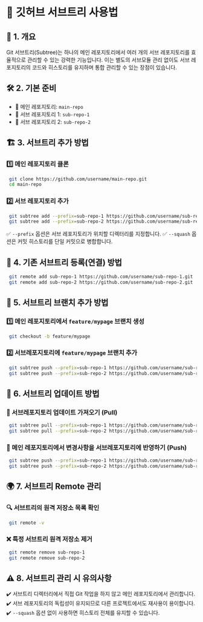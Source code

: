# 🚀 깃허브 서브트리 사용법

## 📌 1. 개요
Git 서브트리(Subtree)는 하나의 메인 레포지토리에서 여러 개의 서브 레포지토리를 효율적으로 관리할 수 있는 강력한 기능입니다. 이는 별도의 서브모듈 관리 없이도 서브 레포지토리의 코드와 히스토리를 유지하며 통합 관리할 수 있는 장점이 있습니다.

## 🛠️ 2. 기본 준비
* 📁 메인 레포지토리: `main-repo`
* 📂 서브 레포지토리 1: `sub-repo-1`
* 📂 서브 레포지토리 2: `sub-repo-2`

## 🏗️ 3. 서브트리 추가 방법
### 1️⃣ 메인 레포지토리 클론
```sh
 git clone https://github.com/username/main-repo.git
 cd main-repo
```

### 2️⃣ 서브 레포지토리 추가
```sh
 git subtree add --prefix=sub-repo-1 https://github.com/username/sub-repo-1.git main --squash
 git subtree add --prefix=sub-repo-2 https://github.com/username/sub-repo-2.git main --squash
```
✅ `--prefix` 옵션은 서브 레포지토리가 위치할 디렉터리를 지정합니다.
✅ `--squash` 옵션은 커밋 히스토리를 단일 커밋으로 병합합니다.

## 🔗 4. 기존 서브트리 등록(연결) 방법
```sh
 git remote add sub-repo-1 https://github.com/username/sub-repo-1.git
 git remote add sub-repo-2 https://github.com/username/sub-repo-2.git
```

## 🌿 5. 서브트리 브랜치 추가 방법
### 1️⃣ 메인 레포지토리에서 `feature/mypage` 브랜치 생성
```sh
 git checkout -b feature/mypage
```
### 2️⃣ 서브레포지토리에 `feature/mypage` 브랜치 추가
```sh
 git subtree push --prefix=sub-repo-1 https://github.com/username/sub-repo-1.git feature/mypage
 git subtree push --prefix=sub-repo-2 https://github.com/username/sub-repo-2.git feature/mypage
```

## 🔄 6. 서브트리 업데이트 방법
### 🔹 서브레포지토리 업데이트 가져오기 (Pull)
```sh
 git subtree pull --prefix=sub-repo-1 https://github.com/username/sub-repo-1.git main --squash
 git subtree pull --prefix=sub-repo-2 https://github.com/username/sub-repo-2.git main --squash
```

### 🔹 메인 레포지토리에서 변경사항을 서브레포지토리에 반영하기 (Push)
```sh
 git subtree push --prefix=sub-repo-1 https://github.com/username/sub-repo-1.git main
 git subtree push --prefix=sub-repo-2 https://github.com/username/sub-repo-2.git main
```

## 🌍 7. 서브트리 Remote 관리
### 🔍 서브트리의 원격 저장소 목록 확인
```sh
 git remote -v
```
### ❌ 특정 서브트리 원격 저장소 제거
```sh
 git remote remove sub-repo-1
 git remote remove sub-repo-2
```

## ⚠️ 8. 서브트리 관리 시 유의사항
✔️ 서브트리 디렉터리에서 직접 Git 작업을 하지 않고 메인 레포지토리에서 관리합니다.
✔️ 서브 레포지토리의 독립성이 유지되므로 다른 프로젝트에서도 재사용이 용이합니다.
✔️ `--squash` 옵션 없이 사용하면 히스토리 전체를 유지할 수 있습니다.
